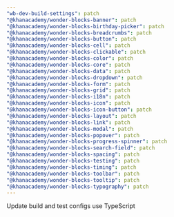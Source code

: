 ```yaml
---
"wb-dev-build-settings": patch
"@khanacademy/wonder-blocks-banner": patch
"@khanacademy/wonder-blocks-birthday-picker": patch
"@khanacademy/wonder-blocks-breadcrumbs": patch
"@khanacademy/wonder-blocks-button": patch
"@khanacademy/wonder-blocks-cell": patch
"@khanacademy/wonder-blocks-clickable": patch
"@khanacademy/wonder-blocks-color": patch
"@khanacademy/wonder-blocks-core": patch
"@khanacademy/wonder-blocks-data": patch
"@khanacademy/wonder-blocks-dropdown": patch
"@khanacademy/wonder-blocks-form": patch
"@khanacademy/wonder-blocks-grid": patch
"@khanacademy/wonder-blocks-i18n": patch
"@khanacademy/wonder-blocks-icon": patch
"@khanacademy/wonder-blocks-icon-button": patch
"@khanacademy/wonder-blocks-layout": patch
"@khanacademy/wonder-blocks-link": patch
"@khanacademy/wonder-blocks-modal": patch
"@khanacademy/wonder-blocks-popover": patch
"@khanacademy/wonder-blocks-progress-spinner": patch
"@khanacademy/wonder-blocks-search-field": patch
"@khanacademy/wonder-blocks-spacing": patch
"@khanacademy/wonder-blocks-testing": patch
"@khanacademy/wonder-blocks-timing": patch
"@khanacademy/wonder-blocks-toolbar": patch
"@khanacademy/wonder-blocks-tooltip": patch
"@khanacademy/wonder-blocks-typography": patch
---
```


Update build and test configs use TypeScript
